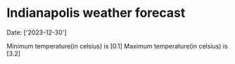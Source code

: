 # Indianapolis weather forecast 
Date: ['2023-12-30'] 

Minimum temperature(in celsius) is [0.1] 
Maximum temperature(in celsius) is [3.2]